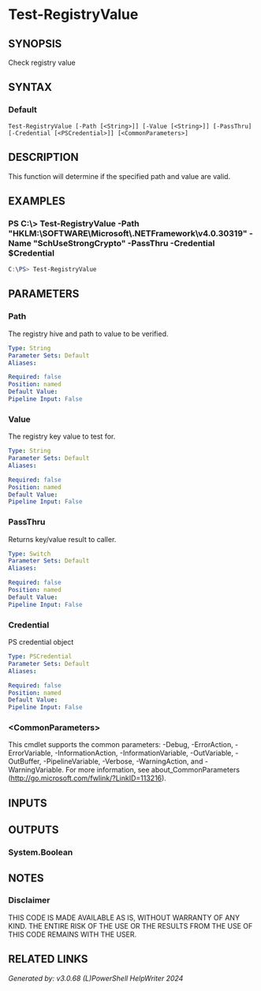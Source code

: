 ﻿# Test-RegistryValue

## SYNOPSIS
Check registry value

## SYNTAX

### Default
```
Test-RegistryValue [-Path [<String>]] [-Value [<String>]] [-PassThru] [-Credential [<PSCredential>]] [<CommonParameters>]
```

## DESCRIPTION
This function will determine if the specified path and value are valid.

## EXAMPLES

### PS C:\\\> Test-RegistryValue -Path "HKLM:\\SOFTWARE\\Microsoft\\.NETFramework\\v4.0.30319" -Name "SchUseStrongCrypto" -PassThru -Credential $Credential

```powershell
C:\PS> Test-RegistryValue
```

## PARAMETERS

### Path
The registry hive and path to value to be verified.

```yaml
Type: String
Parameter Sets: Default
Aliases: 

Required: false
Position: named
Default Value: 
Pipeline Input: False
```

### Value
The registry key value to test for.

```yaml
Type: String
Parameter Sets: Default
Aliases: 

Required: false
Position: named
Default Value: 
Pipeline Input: False
```

### PassThru
Returns key/value result to caller.

```yaml
Type: Switch
Parameter Sets: Default
Aliases: 

Required: false
Position: named
Default Value: 
Pipeline Input: False
```

### Credential
PS credential object

```yaml
Type: PSCredential
Parameter Sets: Default
Aliases: 

Required: false
Position: named
Default Value: 
Pipeline Input: False
```

### \<CommonParameters\>
This cmdlet supports the common parameters: -Debug, -ErrorAction, -ErrorVariable, -InformationAction, -InformationVariable, -OutVariable, -OutBuffer, -PipelineVariable, -Verbose, -WarningAction, and -WarningVariable. For more information, see about_CommonParameters (http://go.microsoft.com/fwlink/?LinkID=113216).

## INPUTS

## OUTPUTS

### System.Boolean


## NOTES

### Disclaimer
THIS CODE IS MADE AVAILABLE AS IS, WITHOUT WARRANTY OF ANY KIND. THE ENTIRE RISK OF THE USE OR THE RESULTS FROM THE USE OF THIS CODE REMAINS WITH THE USER.

## RELATED LINKS


*Generated by: v3.0.68 (L)PowerShell HelpWriter 2024*
